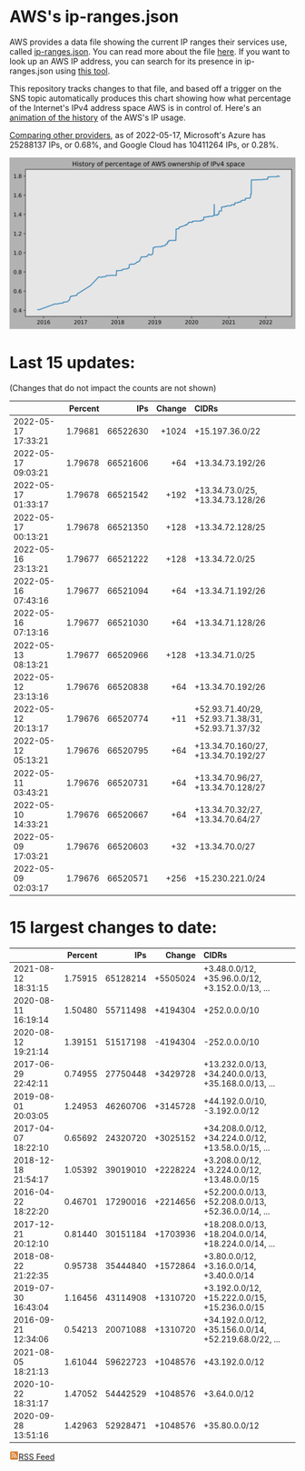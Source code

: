 # AWS's ip-ranges.json

AWS provides a data file showing the current IP ranges their
services use, called [ip-ranges.json](https://ip-ranges.amazonaws.com/ip-ranges.json).
You can read more about the file [here](https://docs.aws.amazon.com/general/latest/gr/aws-ip-ranges.html).
If you want to look up an AWS IP address, you can search for its presence in ip-ranges.json using [this tool](https://seligman.github.io/aws-ip-ranges/).

This repository tracks changes to that file, and based off a trigger on the SNS topic 
automatically produces this chart showing how what percentage of the Internet's IPv4 
address space AWS is in control of.  Here's an 
[animation of the history](https://youtu.be/Su25yl7eol8) of the AWS's IP usage.

[Comparing other providers](https://github.com/seligman/cloud_sizes), as of 2022-05-17, Microsoft's Azure has 25288137 IPs, or 0.68%, and Google Cloud has 10411264 IPs, or 0.28%.

![History of AWS](history_count.svg)

# Last 15 updates:

(Changes that do not impact the counts are not shown)

| | Percent | IPs | Change | CIDRs |
| :--- | ---: | ---: | ---: | :--- |
| 2022-05-17 17:33:21 | 1.79681 | 66522630 | +1024 | +15.197.36.0/22 |
| 2022-05-17 09:03:21 | 1.79678 | 66521606 | +64 | +13.34.73.192/26 |
| 2022-05-17 01:33:17 | 1.79678 | 66521542 | +192 | +13.34.73.0/25, +13.34.73.128/26 |
| 2022-05-17 00:13:21 | 1.79678 | 66521350 | +128 | +13.34.72.128/25 |
| 2022-05-16 23:13:21 | 1.79677 | 66521222 | +128 | +13.34.72.0/25 |
| 2022-05-16 07:43:16 | 1.79677 | 66521094 | +64 | +13.34.71.192/26 |
| 2022-05-16 07:13:16 | 1.79677 | 66521030 | +64 | +13.34.71.128/26 |
| 2022-05-13 08:13:21 | 1.79677 | 66520966 | +128 | +13.34.71.0/25 |
| 2022-05-12 23:13:16 | 1.79676 | 66520838 | +64 | +13.34.70.192/26 |
| 2022-05-12 20:13:17 | 1.79676 | 66520774 | +11 | +52.93.71.40/29, +52.93.71.38/31, +52.93.71.37/32 |
| 2022-05-12 05:13:21 | 1.79676 | 66520795 | +64 | +13.34.70.160/27, +13.34.70.192/27 |
| 2022-05-11 03:43:21 | 1.79676 | 66520731 | +64 | +13.34.70.96/27, +13.34.70.128/27 |
| 2022-05-10 14:33:21 | 1.79676 | 66520667 | +64 | +13.34.70.32/27, +13.34.70.64/27 |
| 2022-05-09 17:03:21 | 1.79676 | 66520603 | +32 | +13.34.70.0/27 |
| 2022-05-09 02:03:17 | 1.79676 | 66520571 | +256 | +15.230.221.0/24 |


# 15 largest changes to date:

| | Percent | IPs | Change | CIDRs |
| :--- | ---: | ---: | ---: | :--- |
| 2021-08-12 18:31:15 | 1.75915 | 65128214 | +5505024 | +3.48.0.0/12, +35.96.0.0/12, +3.152.0.0/13, ... |
| 2020-08-11 16:19:14 | 1.50480 | 55711498 | +4194304 | +252.0.0.0/10 |
| 2020-08-12 19:21:14 | 1.39151 | 51517198 | -4194304 | -252.0.0.0/10 |
| 2017-06-29 22:42:11 | 0.74955 | 27750448 | +3429728 | +13.232.0.0/13, +34.240.0.0/13, +35.168.0.0/13, ... |
| 2019-08-01 20:03:05 | 1.24953 | 46260706 | +3145728 | +44.192.0.0/10, -3.192.0.0/12 |
| 2017-04-07 18:22:10 | 0.65692 | 24320720 | +3025152 | +34.208.0.0/12, +34.224.0.0/12, +13.58.0.0/15, ... |
| 2018-12-18 21:54:17 | 1.05392 | 39019010 | +2228224 | +3.208.0.0/12, +3.224.0.0/12, +13.48.0.0/15 |
| 2016-04-22 18:22:20 | 0.46701 | 17290016 | +2214656 | +52.200.0.0/13, +52.208.0.0/13, +52.36.0.0/14, ... |
| 2017-12-21 20:12:10 | 0.81440 | 30151184 | +1703936 | +18.208.0.0/13, +18.204.0.0/14, +18.224.0.0/14, ... |
| 2018-08-22 21:22:35 | 0.95738 | 35444840 | +1572864 | +3.80.0.0/12, +3.16.0.0/14, +3.40.0.0/14 |
| 2019-07-30 16:43:04 | 1.16456 | 43114908 | +1310720 | +3.192.0.0/12, +15.222.0.0/15, +15.236.0.0/15 |
| 2016-09-21 12:34:06 | 0.54213 | 20071088 | +1310720 | +34.192.0.0/12, +35.156.0.0/14, +52.219.68.0/22, ... |
| 2021-08-05 18:21:13 | 1.61044 | 59622723 | +1048576 | +43.192.0.0/12 |
| 2020-10-22 18:31:17 | 1.47052 | 54442529 | +1048576 | +3.64.0.0/12 |
| 2020-09-28 13:51:16 | 1.42963 | 52928471 | +1048576 | +35.80.0.0/12 |


[![RSS Icon](rss-icon.png)RSS Feed](https://raw.githubusercontent.com/seligman/aws-ip-ranges/master/rss.xml)
